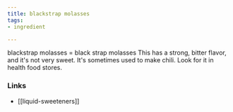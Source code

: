 ```yaml
---
title: blackstrap molasses
tags:
- ingredient

---
```

blackstrap molasses = black strap molasses This has a strong, bitter flavor, and it's not very sweet. It's sometimes used to make chili. Look for it in health food stores.

### Links

* [[liquid-sweeteners]]
